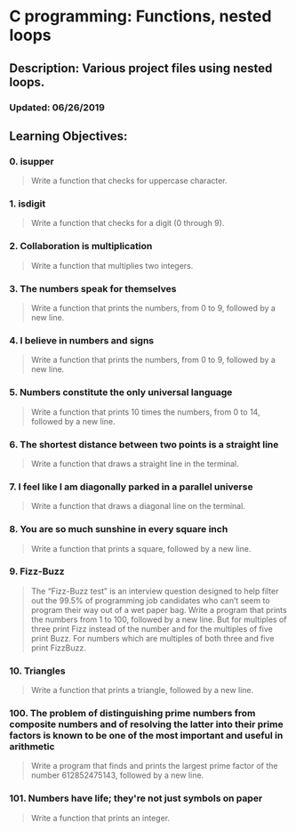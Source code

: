 # C programming: Functions, nested loops
##	Description: Various project files using nested loops.
###	Updated: 06/26/2019

##	Learning Objectives:

### 0. isupper
> Write a function that checks for uppercase character.
### 1. isdigit
> Write a function that checks for a digit (0 through 9).
### 2. Collaboration is multiplication
> Write a function that multiplies two integers.
### 3. The numbers speak for themselves
> Write a function that prints the numbers, from 0 to 9, followed by a new line.
### 4. I believe in numbers and signs
> Write a function that prints the numbers, from 0 to 9, followed by a new line.
### 5. Numbers constitute the only universal language
> Write a function that prints 10 times the numbers, from 0 to 14, followed by a new line.
### 6. The shortest distance between two points is a straight line
> Write a function that draws a straight line in the terminal.
### 7. I feel like I am diagonally parked in a parallel universe
> Write a function that draws a diagonal line on the terminal.
### 8. You are so much sunshine in every square inch
> Write a function that prints a square, followed by a new line.
### 9. Fizz-Buzz
> The “Fizz-Buzz test” is an interview question designed to help filter out the 99.5% of programming job candidates who can’t seem to program their way out of a wet paper bag.
> Write a program that prints the numbers from 1 to 100, followed by a new line. But for multiples of three print Fizz instead of the number and for the multiples of five print Buzz. For numbers which are multiples of both three and five print FizzBuzz.
### 10. Triangles
> Write a function that prints a triangle, followed by a new line.
### 100. The problem of distinguishing prime numbers from composite numbers and of resolving the latter into their prime factors is known to be one of the most important and useful in arithmetic
> Write a program that finds and prints the largest prime factor of the number 612852475143, followed by a new line.
### 101. Numbers have life; they're not just symbols on paper
> Write a function that prints an integer.
